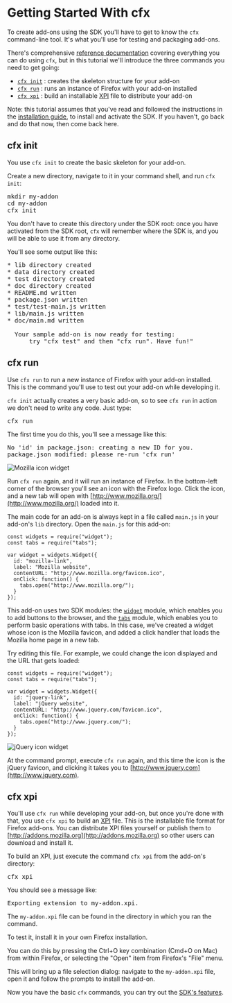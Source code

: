<!-- This Source Code Form is subject to the terms of the Mozilla Public
   - License, v. 2.0. If a copy of the MPL was not distributed with this
   - file, You can obtain one at http://mozilla.org/MPL/2.0/. -->

# Getting Started With cfx #

To create add-ons using the SDK you'll have to get to know the `cfx`
command-line tool. It's what you'll use for testing and packaging add-ons.

There's comprehensive
[reference documentation](dev-guide/addon-development/cfx-tool.html) covering
everything you can do using `cfx`, but in this tutorial we'll introduce the
three commands you need to get going:

* [`cfx init`](dev-guide/addon-development/getting-started-with-cfx.html#cfx-init)
: creates the skeleton structure for your add-on
* [`cfx run`](dev-guide/addon-development/getting-started-with-cfx.html#cfx-run)
: runs an instance of Firefox with your add-on installed
* [`cfx xpi`](dev-guide/addon-development/getting-started-with-cfx.html#cfx-xpi)
: build an installable [XPI](https://developer.mozilla.org/en/XPI) file to
distribute your add-on

Note: this tutorial assumes that you've read and followed the instructions in
the [installation guide](dev-guide/addon-development/installation.html), to
install and activate the SDK. If you haven't, go back and do that now, then
come back here.

## <a name="cfx-init">cfx init</a> ##

You use `cfx init` to create the basic skeleton for your add-on.

Create a new directory, navigate to it in your command shell, and run
`cfx init`:

<pre>
mkdir my-addon
cd my-addon
cfx init
</pre>

You don't have to create this directory under the SDK root: once you have
activated from the SDK root, `cfx` will remember where the SDK is, and you
will be able to use it from any directory.

You'll see some output like this:

<pre>
* lib directory created
* data directory created
* test directory created
* doc directory created
* README.md written
* package.json written
* test/test-main.js written
* lib/main.js written
* doc/main.md written

  Your sample add-on is now ready for testing:
      try "cfx test" and then "cfx run". Have fun!"
</pre>

## <a name="cfx-run">cfx run</a> ##

Use `cfx run` to run a new instance of Firefox with your add-on installed.
This is the command you'll use to test out your add-on while developing it.

`cfx init` actually creates a very basic add-on, so to see `cfx run` in action
we don't need to write any code. Just type:

<pre>
cfx run
</pre>

The first time you do this, you'll see a message like this:

<pre>
No 'id' in package.json: creating a new ID for you.
package.json modified: please re-run 'cfx run'
</pre>

<img class="image-right" src="static-files/media/screenshots/widget-mozilla.png"
alt="Mozilla icon widget" />

Run `cfx run` again, and it will run an instance of Firefox. In the
bottom-left corner of the browser you'll see an icon with the Firefox
logo. Click the icon, and a new tab will open with
[http://www.mozilla.org/](http://www.mozilla.org/) loaded into it.

The main code for an add-on is always kept in a file called `main.js` in your
add-on's `lib` directory. Open the `main.js` for this add-on:

    const widgets = require("widget");
    const tabs = require("tabs");

    var widget = widgets.Widget({
      id: "mozilla-link",
      label: "Mozilla website",
      contentURL: "http://www.mozilla.org/favicon.ico",
      onClick: function() {
        tabs.open("http://www.mozilla.org/");
      }
    });

This add-on uses two SDK modules: the
[`widget`](packages/addon-kit/docs/widget.html) module, which enables you
to add buttons to the browser, and the
[`tabs`](packages/addon-kit/docs/tabs.html) module, which enables you to
perform basic operations with tabs. In this case, we've created a widget
whose icon is the Mozilla favicon, and added a click handler that loads
the Mozilla home page in a new tab.

Try editing this file. For example, we could change the icon displayed
and the URL that gets loaded:

    const widgets = require("widget");
    const tabs = require("tabs");

    var widget = widgets.Widget({
      id: "jquery-link",
      label: "jQuery website",
      contentURL: "http://www.jquery.com/favicon.ico",
      onClick: function() {
        tabs.open("http://www.jquery.com/");
      }
    });

<img class="image-right" src="static-files/media/screenshots/widget-jquery.png"
alt="jQuery icon widget" />

At the command prompt, execute `cfx run` again, and this time the icon is the
jQuery favicon, and clicking it takes you to
[http://www.jquery.com](http://www.jquery.com).

## <a name="cfx-xpi">cfx xpi</a> ##

You'll use `cfx run` while developing your add-on, but once you're done with
that, you use `cfx xpi` to build an [XPI](https://developer.mozilla.org/en/XPI)
file. This is the installable file format for Firefox add-ons. You can
distribute XPI files yourself or publish them to
[http://addons.mozilla.org](http://addons.mozilla.org) so other users can
download and install it.

To build an XPI, just execute the command `cfx xpi` from the add-on's
directory:

<pre>
cfx xpi
</pre>

You should see a message like:

<pre>
Exporting extension to my-addon.xpi.
</pre>

The `my-addon.xpi` file can be found in the directory in which you ran
the command.

To test it, install it in your own Firefox installation.

You can do this by pressing the Ctrl+O key combination (Cmd+O on Mac) from
within Firefox, or selecting the "Open" item from Firefox's "File" menu.

This will bring up a file selection dialog: navigate to the
`my-addon.xpi` file, open it and follow the prompts to install the
add-on.

Now you have the basic `cfx` commands, you can try out the
[SDK's features](dev-guide/addon-development/tutorials/tutorials.html).